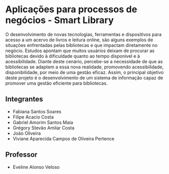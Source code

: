 # Aplicações para processos de negócios - Smart Library

O desenvolvimento de novas tecnologias, ferramentas e dispositivos para acesso a um acervo de livros e leitura online, são alguns exemplos de situações enfrentadas pelas bibliotecas e que impactam diretamente no negócio. Estudos apontam que muitos usuários deixam de procurar as bibliotecas devido à dificuldade quanto ao tempo disponível e à acessibilidade. Diante deste cenário, percebe-se a necessidade de que as bibliotecas se adaptem a essa nova realidade, promovendo acessibilidade, disponibilidade, por meio de uma gestão eficaz. Assim, o principal objetivo deste projeto é o desenvolvimento de um sistema de informação capaz de promover uma gestão eficiente para bibliotecas.

## Integrantes

* Fabiana Santos Soares
* Filipe Acacio Costa
* Gabriel Amorim Santos Maia
* Grégory Stevão Amilar Costa
* João Oliveira
* Viviane Aparecida Campos de Oliveira Pertence
   
## Professor

* Eveline Alonso Veloso
